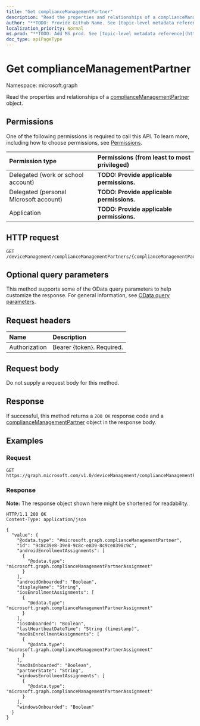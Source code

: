 ```yaml
---
title: "Get complianceManagementPartner"
description: "Read the properties and relationships of a complianceManagementPartner object."
author: "**TODO: Provide Github Name. See [topic-level metadata reference](https://msgo.azurewebsites.net/add/document/guidelines/metadata.html#topic-level-metadata)**"
localization_priority: Normal
ms.prod: "**TODO: Add MS prod. See [topic-level metadata reference](https://msgo.azurewebsites.net/add/document/guidelines/metadata.html#topic-level-metadata)**"
doc_type: apiPageType
---
```


# Get complianceManagementPartner
Namespace: microsoft.graph



Read the properties and relationships of a [complianceManagementPartner](../resources/compliancemanagementpartner.md) object.

## Permissions
One of the following permissions is required to call this API. To learn more, including how to choose permissions, see [Permissions](/graph/permissions-reference).

|Permission type|Permissions (from least to most privileged)|
|:---|:---|
|Delegated (work or school account)|**TODO: Provide applicable permissions.**|
|Delegated (personal Microsoft account)|**TODO: Provide applicable permissions.**|
|Application|**TODO: Provide applicable permissions.**|

## HTTP request

<!-- {
  "blockType": "ignored"
}
-->
``` http
GET /deviceManagement/complianceManagementPartners/{complianceManagementPartnerId}
```

## Optional query parameters
This method supports some of the OData query parameters to help customize the response. For general information, see [OData query parameters](/graph/query-parameters).

## Request headers
|Name|Description|
|:---|:---|
|Authorization|Bearer {token}. Required.|

## Request body
Do not supply a request body for this method.

## Response

If successful, this method returns a `200 OK` response code and a [complianceManagementPartner](../resources/compliancemanagementpartner.md) object in the response body.

## Examples

### Request
<!-- {
  "blockType": "request",
  "name": "get_compliancemanagementpartner"
}
-->
``` http
GET https://graph.microsoft.com/v1.0/deviceManagement/complianceManagementPartners/{complianceManagementPartnerId}
```


### Response
**Note:** The response object shown here might be shortened for readability.
<!-- {
  "blockType": "response",
  "truncated": true,
  "@odata.type": "microsoft.graph.complianceManagementPartner"
}
-->
``` http
HTTP/1.1 200 OK
Content-Type: application/json

{
  "value": {
    "@odata.type": "#microsoft.graph.complianceManagementPartner",
    "id": "9c8c39e8-39e8-9c8c-e839-8c9ce8398c9c",
    "androidEnrollmentAssignments": [
      {
        "@odata.type": "microsoft.graph.complianceManagementPartnerAssignment"
      }
    ],
    "androidOnboarded": "Boolean",
    "displayName": "String",
    "iosEnrollmentAssignments": [
      {
        "@odata.type": "microsoft.graph.complianceManagementPartnerAssignment"
      }
    ],
    "iosOnboarded": "Boolean",
    "lastHeartbeatDateTime": "String (timestamp)",
    "macOsEnrollmentAssignments": [
      {
        "@odata.type": "microsoft.graph.complianceManagementPartnerAssignment"
      }
    ],
    "macOsOnboarded": "Boolean",
    "partnerState": "String",
    "windowsEnrollmentAssignments": [
      {
        "@odata.type": "microsoft.graph.complianceManagementPartnerAssignment"
      }
    ],
    "windowsOnboarded": "Boolean"
  }
}
```

